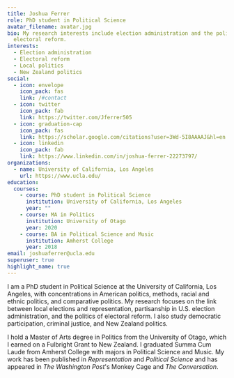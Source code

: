 ```yaml
---
title: Joshua Ferrer
role: PhD student in Political Science
avatar_filename: avatar.jpg
bio: My research interests include election administration and the politics of
  electoral reform.
interests:
  - Election administration
  - Electoral reform
  - Local politics
  - New Zealand politics
social:
  - icon: envelope
    icon_pack: fas
    link: /#contact
  - icon: twitter
    icon_pack: fab
    link: https://twitter.com/Jferrer505
  - icon: graduation-cap
    icon_pack: fas
    link: https://scholar.google.com/citations?user=3Wd-5I8AAAAJ&hl=en
  - icon: linkedin
    icon_pack: fab
    link: https://www.linkedin.com/in/joshua-ferrer-22273797/
organizations:
  - name: University of California, Los Angeles
    url: https://www.ucla.edu/
education:
  courses:
    - course: PhD student in Political Science
      institution: University of California, Los Angeles
      year: ""
    - course: MA in Politics
      institution: University of Otago
      year: 2020
    - course: BA in Political Science and Music
      institution: Amherst College
      year: 2018
email: joshuaferrer@ucla.edu
superuser: true
highlight_name: true
---
```

I am a PhD student in Political Science at the University of California, Los Angeles, with concentrations in American politics, methods, racial and ethnic politics, and comparative politics. My research focuses on the link between local elections and representation, partisanship in U.S. election administration, and the politics of electoral reform. I also study democratic participation, criminal justice, and New Zealand politics.

I hold a Master of Arts degree in Politics from the University of Otago, which I earned on a Fulbright Grant to New Zealand. I graduated Summa Cum Laude from Amherst College with majors in Political Science and Music. My work has been published in *Representation* and *Political Science* and has appeared in *The Washington Post*'s Monkey Cage and *The Conversation*.